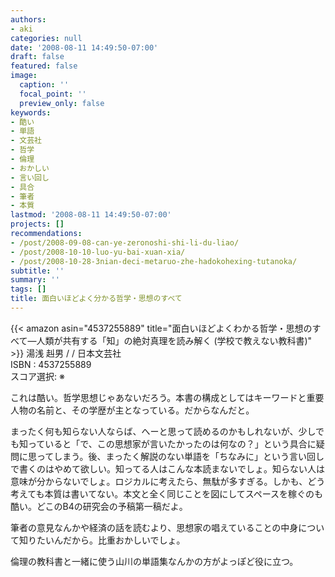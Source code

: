 ```yaml
---
authors:
- aki
categories: null
date: '2008-08-11 14:49:50-07:00'
draft: false
featured: false
image:
  caption: ''
  focal_point: ''
  preview_only: false
keywords:
- 酷い
- 単語
- 文芸社
- 哲学
- 倫理
- おかしい
- 言い回し
- 具合
- 筆者
- 本質
lastmod: '2008-08-11 14:49:50-07:00'
projects: []
recommendations:
- /post/2008-09-08-can-ye-zeronoshi-shi-li-du-liao/
- /post/2008-10-10-luo-yu-bai-xuan-xia/
- /post/2008-10-28-3nian-deci-metaruo-zhe-hadokohexing-tutanoka/
subtitle: ''
summary: ''
tags: []
title: 面白いほどよく分かる哲学・思想のすべて
---
```


{{< amazon asin="4537255889" title="面白いほどよくわかる哲学・思想のすべて―人類が共有する「知」の絶対真理を読み解く (学校で教えない教科書)" >}}
湯浅 赳男 / / 日本文芸社  
ISBN : 4537255889  
スコア選択: ※  
  
これは酷い。哲学思想じゃあないだろう。本書の構成としてはキーワードと重要人物の名前と、その学歴が主となっている。だからなんだと。  
  
まったく何も知らない人ならば、へーと思って読めるのかもしれないが、少しでも知っていると「で、この思想家が言いたかったのは何なの？」という具合に疑問に思ってしまう。後、まったく解説のない単語を「ちなみに」という言い回しで書くのはやめて欲しい。知ってる人はこんな本読まないでしょ。知らない人は意味が分からないでしょ。ロジカルに考えたら、無駄が多すぎる。しかも、どう考えても本質は書いてない。本文と全く同じことを図にしてスペースを稼ぐのも酷い。どこのB4の研究会の予稿第一稿だよ。  
  
筆者の意見なんかや経済の話を読むより、思想家の唱えていることの中身について知りたいんだから。比重おかしいでしょ。  
  
倫理の教科書と一緒に使う山川の単語集なんかの方がよっぽど役に立つ。